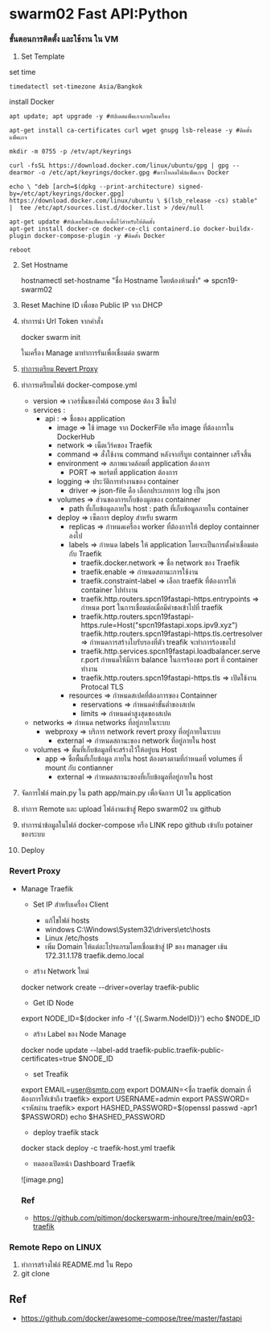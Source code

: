 # swarm02 Fast API:Python
### ขั้นตอนการติดตั้ง และใช้งาน ใน VM
 1. Set Template 

   set time

    timedatectl set-timezone Asia/Bangkok

   install Docker

    apt update; apt upgrade -y #อัปเดตแพ็คเกจภายในเครื่อง

    apt-get install ca-certificates curl wget gnupg lsb-release -y #ติดตั้งแพ็คเกจ

    mkdir -m 0755 -p /etv/apt/keyrings

    curl -fsSL https://download.docker.com/linux/ubuntu/gpg | gpg --dearmor -o /etc/apt/keyrings/docker.gpg #ดาวโหลดไฟล์แพ็คเกจ Docker

    echo \ "deb [arch=$(dpkg --print-architecture) signed-by=/etc/apt/keyrings/docker.gpg] https://download.docker.com/linux/ubuntu \ $(lsb_release -cs) stable" |  tee /etc/apt/sources.list.d/docker.list > /dev/null

    apt-get update #อัปเดทไฟล์แพ็คเกจเพื่อไว้สำหรับให้ติดตั้ง
    apt-get install docker-ce docker-ce-cli containerd.io docker-buildx-plugin docker-compose-plugin -y #ติดตั้ง Docker

    reboot

 2. Set Hostname 

    hostnamectl set-hostname "ชื่อ Hostname โดยต้องห้ามซ้ำ" => spcn19-swarm02

 3. Reset Machine ID เพื่อขอ Public IP จาก DHCP
 4. ทำการนำ Url Token จากคำสั่ง 
 
    docker swarm init 
        
    ในเครื่อง Manage มาทำการรันเพื่อเชื่อมต่อ swarm

 5. <a href="revert-proxy">ทำการเตรียม Revert Proxy</a>
 6. ทำการเตรียมไฟล์ docker-compose.yml
    - version => เวอร์ชั่นของไฟล์ compose ต้อง 3 ขึ้นไป
    - services :
      - api : => ชื่อของ application
        - image => ใช้ image จาก DockerFile หรือ image ที่ต้องการใน DockerHub
        - network => เน็ตเวิร์คของ Traefik
        - command => สั่งใช้งาน command หลังจากรีบูท containner เสร็จสิ้น
        - environment => สภาพแวดล้อมที่ application ต้องการ
          - PORT => พอร์ตที่ application ต้องการ
        - logging => ประวัติการทำงานของ container
          - driver => json-file คือ เลือกประเภทการ log เป็น json
        - volumes => ส่วนของการเก็บข้องมูลของ containner
          - path ที่เก็บข้อมูลภายใน host : path ที่เก็บข้อมูลภายใน container
        - deploy => เซ็ตการ deploy สำหรับ swarm
          - replicas => กำหนดเครื่อง worker ที่ต้องการให้ deploy containner ลงไป
          - labels => กำหนด labels ให้ application โดยจะเป็นการตั้งค่าเชื่อมต่อกับ Traefik
            - traefik.docker.network => ชื่อ network ของ Traefik
            - traefik.enable => กำหนดสถานะการใช้งาน
            - traefik.constraint-label => เลือก traefik ที่ต้องการให้ container ไปทำงาน
            - traefik.http.routers.spcn19fastapi-https.entrypoints => กำหนด port ในการเชื่อมต่อเมื่อมีคำขอเข้าไปที่ traefik
            - traefik.http.routers.spcn19fastapi-https.rule=Host("spcn19fastapi.xops.ipv9.xyz") 
            traefik.http.routers.spcn19fastapi-https.tls.certresolver => กำหนดการสร้างใบรับรองที่ตัว treafik จะทำการร้องขอไป
            - traefik.http.services.spcn19fastapi.loadbalancer.server.port กำหนดให้มีการ balance ในการร้องขอ port ที่ container ทำงาน
            - traefik.http.routers.spcn19fastapi-https.tls => เปิดใช้งาน Protocal TLS
          - resources => กำหนดสเปคที่ต้องการของ Containner
            - reservations => กำหนดค่าขั้นต่ำของสเปค
            - limits => กำหนดค่าสูงสุดของสเปค
    - networks => กำหนด networks ที่อยู่ภายในระบบ
      - webproxy => บริการ network revert proxy ที่อยู่ภายในระบบ
        - external => กำหนดสถานะของ network ที่อยู่ภายใน host
    - volumes => พื้นที่เก็บข้อมูลที่จะสร้างไว้ให้อยู่บน Host
      - app => ชื่อพื้นที่เก็บข้อมูล ภายใน host ต้องตรงตามที่กำหนดที่ volumes ที่ mount กับ contianner
        - external => กำหนดสถานะของที่เก็บข้อมูลที่อยู่ภายใน host
 7. จัดการไฟล์ main.py ใน path app/main.py เพื่อจัดการ UI ใน application
 8. ทำการ Remote และ upload ไฟล์งานเข้าสู่ Repo swarm02 บน github
 9. ทำการนำข้อมูลในไฟล์ docker-compose หรือ LINK repo github เข้ากับ potainer ของระบบ
 10. Deploy

### Revert Proxy
<a name="revert-proxy"></a>

 - Manage Traefik

   - Set IP สำหรับเครื่อง Client
     - แก้ไขไฟล์ hosts
     - windows C:\Windows\System32\drivers\etc\hosts
     - Linux /etc/hosts
     - เพิ่ม Domain ให้แต่ละโปรแกรมโดยเชื่อมเข้าสู่ IP ของ manager เช้น 172.31.1.178 traefik.demo.local

   - สร้าง Network ใหม่
 
   docker network create --driver=overlay traefik-public

   - Get ID Node 

   export NODE_ID=$(docker info -f '{{.Swarm.NodeID}}')
   echo $NODE_ID

   - สร้าง Label ของ Node Manage

   docker node update --label-add traefik-public.traefik-public-certificates=true $NODE_ID

   - set Treafik

   export EMAIL=user@smtp.com
   export DOMAIN=<ชื่อ traefik domain ที่ต้องการให้เข้าถึง traefik>
   export USERNAME=admin
   export PASSWORD=<รหัสผ่าน traefik>
   export HASHED_PASSWORD=$(openssl passwd -apr1 $PASSWORD)
   echo $HASHED_PASSWORD

   - deploy traefik stack

   docker stack deploy -c traefik-host.yml traefik

   - ทดลองเปิดหน้า Dashboard Traefik

   ![image.png]

   ### Ref

   - https://github.com/pitimon/dockerswarm-inhoure/tree/main/ep03-traefik

### Remote Repo on LINUX
 1. ทำการสร้างไฟล์ README.md ใน Repo 
 2. git clone <URL GIT Repo>

## Ref
- https://github.com/docker/awesome-compose/tree/master/fastapi